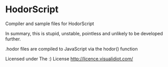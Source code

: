 HodorScript
===========

Compiler and sample files for HodorScript

In summary, this is stupid, unstable, pointless and unlikely to be developed further. 

.hodor files are compiled to JavaScript via the hodor() function

Licensed under The :) License
http://licence.visualidiot.com/
